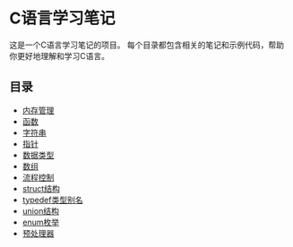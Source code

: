 # C语言学习笔记

这是一个C语言学习笔记的项目。
每个目录都包含相关的笔记和示例代码，帮助你更好地理解和学习C语言。

## 目录

- [内存管理](./内存管理)
- [函数](./函数)
- [字符串](./字符串)
- [指针](./指针)
- [数据类型](./数据类型)
- [数组](./数组)
- [流程控制](./流程控制)
- [struct结构](./struct结构)
- [typedef类型别名](./typedef命令)
- [union结构](./union结构)
- [enum枚举](./enum)
- [预处理器](./预处理器)
